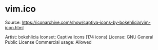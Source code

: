 # vim.ico
Source: https://iconarchive.com/show/captiva-icons-by-bokehlicia/vim-icon.html

Artist: bokehlicia
Iconset: Captiva Icons (174 icons)
License: GNU General Public License
Commercial usage: Allowed
